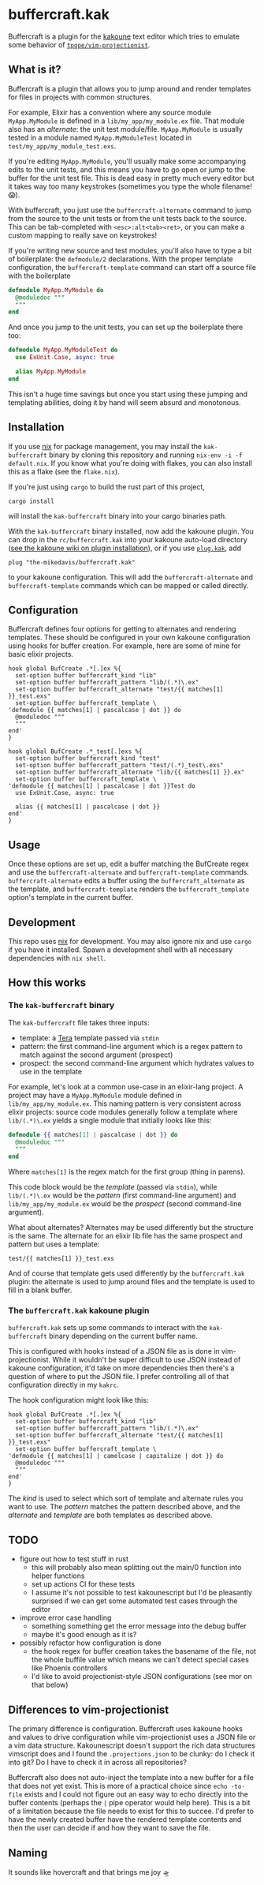 # buffercraft.kak

Buffercraft is a plugin for the [kakoune](https://kakoune.org/)
text editor which tries to emulate some behavior of
[`tpope/vim-projectionist`](https://github.com/tpope/vim-projectionist).

## What is it?

Buffercraft is a plugin that allows you to jump around and render templates
for files in projects with common structures.

For example, Elixir has a
convention where any source module `MyApp.MyModule` is defined in a
`lib/my_app/my_module.ex` file. That module also has an _alternate_: the
unit test module/file. `MyApp.MyModule` is usually tested in a module
named `MyApp.MyModuleTest` located in `test/my_app/my_module_test.exs`.

If you're editing `MyApp.MyModule`, you'll usually make some
accompanying edits to the unit tests, and this means you have to
go open or jump to the buffer for the unit test file. This is dead
easy in pretty much every editor but it takes way too many keystrokes
(sometimes you type the whole filename! :scream:).

With buffercraft, you just use the `buffercraft-alternate` command to jump
from the source to the unit tests or from the unit tests back to the source.
This can be tab-completed with `<esc>:alt<tab><ret>`, or you can make a
custom mapping to really save on keystrokes!

If you're writing new source and test modules, you'll also have to type
a bit of boilerplate: the `defmodule/2` declarations. With the proper
template configuration, the `buffercraft-template` command can start
off a source file with the boilerplate

```elixir
defmodule MyApp.MyModule do
  @moduledoc """
  """
end
```

And once you jump to the unit tests, you can set up the boilerplate there
too:

```elixir
defmodule MyApp.MyModuleTest do
  use ExUnit.Case, async: true

  alias MyApp.MyModule
end
```

This isn't a huge time savings but once you start using these jumping and
templating abilities, doing it by hand will seem absurd and monotonous.

## Installation

If you use [nix](https://nixos.org/) for package management, you may
install the `kak-buffercraft` binary by cloning this repository and
running `nix-env -i -f default.nix`. If you know what you're doing
with flakes, you can also install this as a flake (see the `flake.nix`).

If you're just using `cargo` to build the rust part of this project,

```
cargo install
```

will install the `kak-buffercraft` binary into your cargo binaries path.

With the `kak-buffercraft` binary installed, now add the kakoune plugin.
You can drop in the `rc/buffercraft.kak` into your kakoune auto-load
directory ([see the kakoune wiki on plugin
installation](https://github.com/mawww/kakoune/wiki/Installing-Plugins)),
or if you use [`plug.kak`](https://github.com/andreyorst/plug.kak),
add

```kak
plug "the-mikedavis/buffercraft.kak"
```

to your kakoune configuration. This will add the `buffercraft-alternate` and
`buffercraft-template` commands which can be mapped or called directly.

## Configuration

Buffercraft defines four options for getting to alternates and rendering
templates. These should be configured in your own kakoune configuration
using hooks for buffer creation. For example, here are some of mine for
basic elixir projects.

```kak
hook global BufCreate .*[.]ex %{
  set-option buffer buffercraft_kind "lib"
  set-option buffer buffercraft_pattern "lib/(.*)\.ex"
  set-option buffer buffercraft_alternate "test/{{ matches[1] }}_test.exs"
  set-option buffer buffercraft_template \
'defmodule {{ matches[1] | pascalcase | dot }} do
  @moduledoc """
  """
end'
}

hook global BufCreate .*_test[.]exs %{
  set-option buffer buffercraft_kind "test"
  set-option buffer buffercraft_pattern "test/(.*)_test\.exs"
  set-option buffer buffercraft_alternate "lib/{{ matches[1] }}.ex"
  set-option buffer buffercraft_template \
'defmodule {{ matches[1] | pascalcase | dot }}Test do
  use ExUnit.Case, async: true

  alias {{ matches[1] | pascalcase | dot }}
end'
}
```

## Usage

Once these options are set up, edit a buffer matching the BufCreate regex
and use the `buffercraft-alternate` and `buffercraft-template` commands.
`buffercraft-alternate` edits a buffer using the `buffercraft_alternate`
as the template, and `buffercraft-template` renders the `buffercraft_template`
option's template in the current buffer.

## Development

This repo uses [nix](https://nixos.org/) for development. You may also
ignore nix and use `cargo` if you have it installed. Spawn a development
shell with all necessary dependencies with `nix shell`.

## How this works

### The `kak-buffercraft` binary

The `kak-buffercraft` file takes three inputs:

- template: a [Tera](https://github.com/Keats/tera) template passed via `stdin`
- pattern: the first command-line argument which is a regex pattern to match
  against the second argument (prospect)
- prospect: the second command-line argument which hydrates values to use in the template

For example, let's look at a common use-case in an elixir-lang project. A
project may have a `MyApp.MyModule` module defined in `lib/my_app/my_module.ex`.
This naming pattern is very consistent across elixir projects: source code
modules generally follow a template where `lib/(.*)\.ex` yields a single module
that initially looks like this:

```elixir
defmodule {{ matches[1] | pascalcase | dot }} do
  @moduledoc """
  """
end
```

Where `matches[1]` is the regex match for the first group (thing in parens).

This code block would be the _template_ (passed via `stdin`), while
`lib/(.*)\.ex` would be the _pattern_ (first command-line argument)
and `lib/my_app/my_module.ex` would be the _prospect_ (second command-line
argument).

What about alternates? Alternates may be used differently but the structure
is the same. The alternate for an elixir lib file has the same prospect
and pattern but uses a template:

```
test/{{ matches[1] }}_test.exs
```

And of course that template gets used differently by the `buffercraft.kak`
plugin: the alternate is used to jump around files and the template is used
to fill in a blank buffer.

### The `buffercraft.kak` kakoune plugin

`buffercraft.kak` sets up some commands to interact with the `kak-buffercraft`
binary depending on the current buffer name.

This is configured with hooks instead of a JSON file as is done in
vim-projectionist. While it wouldn't be super difficult to use JSON instead
of kakoune configuration, it'd take on more dependencies then there's a
question of where to put the JSON file. I prefer controlling all of that
configuration directly in my `kakrc`.

The hook configuration might look like this:

```kak
hook global BufCreate .*[.]ex %{
  set-option buffer buffercraft_kind "lib"
  set-option buffer buffercraft_pattern "lib/(.*)\.ex"
  set-option buffer buffercraft_alternate "test/{{ matches[1] }}_test.exs"
  set-option buffer buffercraft_template \
'defmodule {{ matches[1] | camelcase | capitalize | dot }} do
  @moduledoc """
  """
end'
}
```

The _kind_ is used to select which sort of template and alternate rules you
want to use. The _pattern_ matches the pattern described above, and the
_alternate_ and _template_ are both templates as described above.

## TODO

- figure out how to test stuff in rust
    - this will probably also mean splitting out the main/0 function into
      helper functions
    - set up actions CI for these tests
    - I assume it's not possible to test kakounescript but I'd be pleasantly
      surprised if we can get some automated test cases through the editor
- improve error case handling
    - something something get the error message into the debug buffer
    - maybe it's good enough as it is?
- possibly refactor how configuration is done
    - the hook regex for buffer creation takes the basename of the file,
      not the whole buffile value which means we can't detect special cases
      like Phoenix controllers
    - I'd like to avoid projectionist-style JSON configurations (see mor
      on that below)

## Differences to vim-projectionist

The primary difference is configuration. Buffercraft uses kakoune hooks and
values to drive configuration while vim-projectionist uses a JSON file or
a vim data structure. Kakounescript doesn't support the rich data structures
vimscript does and I found the `.projections.json` to be clunky: do I check
it into git? Do I have to check it in across all repositories?

Buffercraft also does not auto-inject the template into a new buffer for a
file that does not yet exist. This is more of a practical choice since
`echo -to-file` exists and I could not figure out an easy way to echo
directly into the buffer contents (perhaps the `|` pipe operator would help
here). This is a bit of a limitation because the file needs to exist for
this to succee. I'd prefer to have the newly created buffer have the
rendered template contents and then the user can decide if and how they
want to save the file.

## Naming

It sounds like hovercraft and that brings me joy :flying_saucer:
